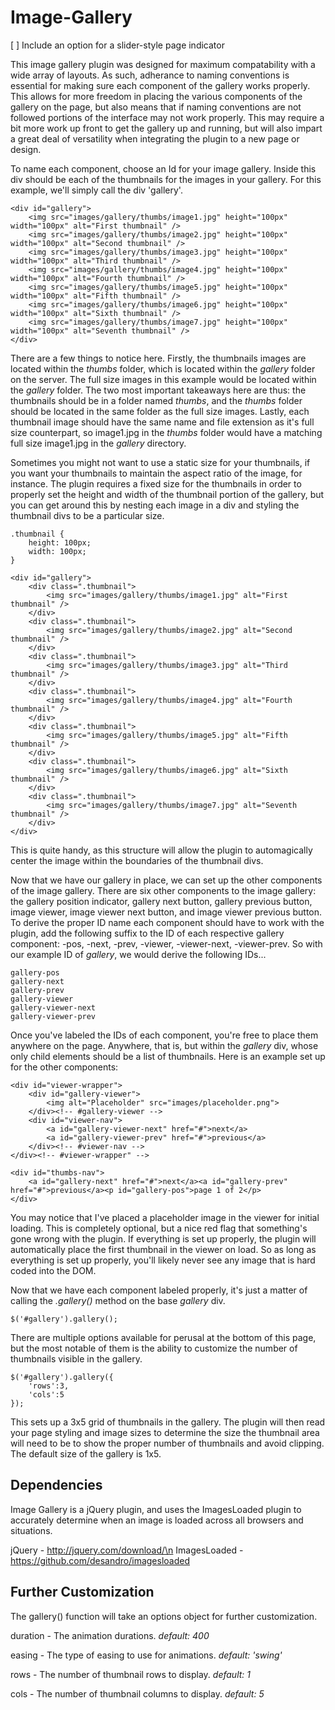 Image-Gallery
=============

[ ] Include an option for a slider-style page indicator

This image gallery plugin was designed for maximum compatability with a wide array of layouts. As such, adherance to naming conventions is essential for making sure each component of the gallery works properly. This allows for more freedom in placing the various components of the gallery on the page, but also means that if naming conventions are not followed portions of the interface may not work properly. This may require a bit more work up front to get the gallery up and running, but will also impart a great deal of versatility when integrating the plugin to a new page or design.

To name each component, choose an Id for your image gallery. Inside this div should be each of the thumbnails for the images in your gallery. For this example, we'll simply call the div 'gallery'.

	<div id="gallery">
		<img src="images/gallery/thumbs/image1.jpg" height="100px" width="100px" alt="First thumbnail" />
		<img src="images/gallery/thumbs/image2.jpg" height="100px" width="100px" alt="Second thumbnail" />
		<img src="images/gallery/thumbs/image3.jpg" height="100px" width="100px" alt="Third thumbnail" />
		<img src="images/gallery/thumbs/image4.jpg" height="100px" width="100px" alt="Fourth thumbnail" />
		<img src="images/gallery/thumbs/image5.jpg" height="100px" width="100px" alt="Fifth thumbnail" />
		<img src="images/gallery/thumbs/image6.jpg" height="100px" width="100px" alt="Sixth thumbnail" />
		<img src="images/gallery/thumbs/image7.jpg" height="100px" width="100px" alt="Seventh thumbnail" />
	</div>
	
There are a few things to notice here. Firstly, the thumbnails images are located within the *thumbs* folder, which is located within the *gallery* folder on the server. The full size images in this example would be located within the *gallery* folder. The two most important takeaways here are thus: the thumbnails should be in a folder named *thumbs*, and the *thumbs* folder should be located in the same folder as the full size images. Lastly, each thumbnail image should have the same name and file extension as it's full size counterpart, so image1.jpg in the *thumbs* folder would have a matching full size image1.jpg in the *gallery* directory.

Sometimes you might not want to use a static size for your thumbnails, if you want your thumbnails to maintain the aspect ratio of the image, for instance. The plugin requires a fixed size for the thumbnails in order to properly set the height and width of the thumbnail portion of the gallery, but you can get around this by nesting each image in a div and styling the thumbnail divs to be a particular size.

	.thumbnail {
		height: 100px;
		width: 100px;
	}

	<div id="gallery">
		<div class=".thumbnail">
			<img src="images/gallery/thumbs/image1.jpg" alt="First thumbnail" />
		</div>
		<div class=".thumbnail">
			<img src="images/gallery/thumbs/image2.jpg" alt="Second thumbnail" />
		</div>
		<div class=".thumbnail">
			<img src="images/gallery/thumbs/image3.jpg" alt="Third thumbnail" />
		</div>
		<div class=".thumbnail">
			<img src="images/gallery/thumbs/image4.jpg" alt="Fourth thumbnail" />
		</div>
		<div class=".thumbnail">
			<img src="images/gallery/thumbs/image5.jpg" alt="Fifth thumbnail" />
		</div>
		<div class=".thumbnail">
			<img src="images/gallery/thumbs/image6.jpg" alt="Sixth thumbnail" />
		</div>
		<div class=".thumbnail">
			<img src="images/gallery/thumbs/image7.jpg" alt="Seventh thumbnail" />
		</div>
	</div>
	
This is quite handy, as this structure will allow the plugin to automagically center the image within the boundaries of the thumbnail divs.

Now that we have our gallery in place, we can set up the other components of the image gallery. There are six other components to the image gallery: the gallery position indicator, gallery next button, gallery previous button, image viewer, image viewer next button, and image viewer previous button. To derive the proper ID name each component should have to work with the plugin, add the following suffix to the ID of each respective gallery component: -pos, -next, -prev, -viewer, -viewer-next, -viewer-prev. So with our example ID of *gallery*, we would derive the following IDs...

	gallery-pos
	gallery-next
	gallery-prev
	gallery-viewer
	gallery-viewer-next
	gallery-viewer-prev
	
Once you've labeled the IDs of each component, you're free to place them anywhere on the page. Anywhere, that is, but within the *gallery* div, whose only child elements should be a list of thumbnails. Here is an example set up for the other components:

	<div id="viewer-wrapper">
		<div id="gallery-viewer">
			<img alt="Placeholder" src="images/placeholder.png">
		</div><!-- #gallery-viewer -->
		<div id="viewer-nav">
			<a id="gallery-viewer-next" href="#">next</a>
			<a id="gallery-viewer-prev" href="#">previous</a>
		</div><!-- #viewer-nav -->
	</div><!-- #viewer-wrapper" -->

	<div id="thumbs-nav">
		<a id="gallery-next" href="#">next</a><a id="gallery-prev" href="#">previous</a><p id="gallery-pos">page 1 of 2</p>
	</div>
	
You may notice that I've placed a placeholder image in the viewer for initial loading. This is completely optional, but a nice red flag that something's gone wrong with the plugin. If everything is set up properly, the plugin will automatically place the first thumbnail in the viewer on load. So as long as everything is set up properly, you'll likely never see any image that is hard coded into the DOM.

Now that we have each component labeled properly, it's just a matter of calling the _.gallery()_ method on the base *gallery* div.

	$('#gallery').gallery();
	
There are multiple options available for perusal at the bottom of this page, but the most notable of them is the ability to customize the number of thumbnails visible in the gallery.

	$('#gallery').gallery({
		'rows':3,
		'cols':5
	});
	
This sets up a 3x5 grid of thumbnails in the gallery. The plugin will then read your page styling and image sizes to determine the size the thumbnail area will need to be to show the proper number of thumbnails and avoid clipping. The default size of the gallery is 1x5.

Dependencies
------------

Image Gallery is a jQuery plugin, and uses the ImagesLoaded plugin to accurately determine when an image is loaded across all browsers and situations.

jQuery - http://jquery.com/download/\n
ImagesLoaded - https://github.com/desandro/imagesloaded

Further Customization
---------------------

The gallery() function will take an options object for further customization.

duration - The animation durations. *default: 400*
    
easing - The type of easing to use for animations. *default: 'swing'*

rows - The number of thumbnail rows to display. *default: 1*

cols - The number of thumbnail columns to display. *default: 5*
    
